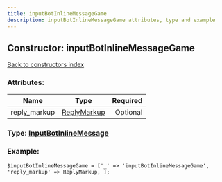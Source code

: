 ```yaml
---
title: inputBotInlineMessageGame
description: inputBotInlineMessageGame attributes, type and example
---
```

## Constructor: inputBotInlineMessageGame  
[Back to constructors index](index.md)



### Attributes:

| Name     |    Type       | Required |
|----------|:-------------:|---------:|
|reply\_markup|[ReplyMarkup](../types/ReplyMarkup.md) | Optional|



### Type: [InputBotInlineMessage](../types/InputBotInlineMessage.md)


### Example:

```
$inputBotInlineMessageGame = ['_' => 'inputBotInlineMessageGame', 'reply_markup' => ReplyMarkup, ];
```  

